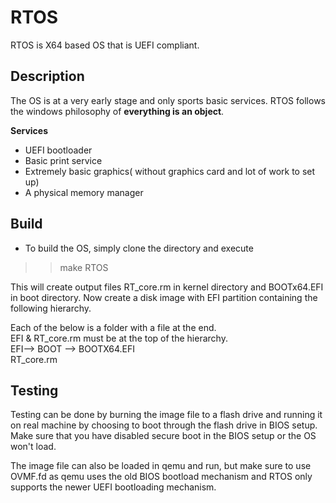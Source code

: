 # RTOS
RTOS is X64 based OS that is UEFI compliant.

## Description
The OS is at a very early stage and only sports basic services. RTOS follows the windows philosophy of **everything is an object**.

**Services**
* UEFI bootloader
* Basic print service 
* Extremely basic graphics( without graphics card and lot of work to set up)
* A physical memory manager

## Build

* To build the OS, simply clone the directory and execute 
>>make RTOS

This will create output files RT_core.rm in kernel directory and BOOTx64.EFI in boot directory.
Now create a disk image with EFI partition containing the following hierarchy.

Each of the below is a folder with a file at the end.  
EFI & RT_core.rm must be at the top of the hierarchy.  
EFI--> BOOT --> BOOTX64.EFI  
RT_core.rm  

## Testing 
Testing can be done by burning the image file to a flash drive and running it on real machine by choosing to boot through the flash drive in BIOS setup.
Make sure that you have disabled secure boot in the BIOS setup or the OS won't load.

The image file can also be loaded in qemu and run, but make sure to use OVMF.fd as qemu uses the old BIOS bootload mechanism and RTOS only supports the newer UEFI bootloading mechanism.


